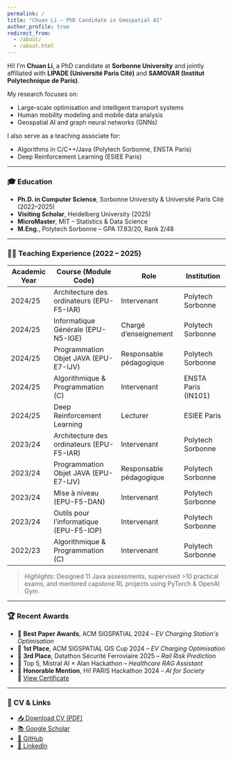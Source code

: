 ```yaml
---
permalink: /
title: "Chuan Li — PhD Candidate in Geospatial AI"
author_profile: true
redirect_from: 
  - /about/
  - /about.html
---
```


Hi! I’m **Chuan Li**, a PhD candidate at **Sorbonne University** and jointly affiliated with **LIPADE (Université Paris Cité)** and **SAMOVAR (Institut Polytechnique de Paris)**.

My research focuses on:
- Large-scale optimisation and intelligent transport systems
- Human mobility modeling and mobile data analysis
- Geospatial AI and graph neural networks (GNNs)

I also serve as a teaching associate for:
- Algorithms in C/C++/Java (Polytech Sorbonne, ENSTA Paris)
- Deep Reinforcement Learning (ESIEE Paris)

---

### 🎓 Education
- **Ph.D. in Computer Science**, Sorbonne University & Université Paris Cité (2022–2025)  
- **Visiting Scholar**, Heidelberg University (2025)  
- **MicroMaster**, MIT – Statistics & Data Science  
- **M.Eng.**, Polytech Sorbonne – GPA 17.83/20, Rank 2/48

---

### 🧑‍🏫 Teaching Experience  (2022 – 2025)

| Academic Year | Course (Module Code) | Role | Institution |
|---------------|----------------------|------|-------------|
| 2024/25 | Architecture des ordinateurs (EPU-F5-IAR) | Intervenant | Polytech Sorbonne |
| 2024/25 | Informatique Générale (EPU-N5-IGE) | Chargé d’enseignement | Polytech Sorbonne |
| 2024/25 | Programmation Objet JAVA (EPU-E7-IJV) | Responsable pédagogique | Polytech Sorbonne |
| 2024/25 | Algorithmique & Programmation (C) | Intervenant | ENSTA Paris (IN101) |
| 2024/25 | Deep Reinforcement Learning | Lecturer | ESIEE Paris |
| 2023/24 | Architecture des ordinateurs (EPU-F5-IAR) | Intervenant | Polytech Sorbonne |
| 2023/24 | Programmation Objet JAVA (EPU-E7-IJV) | Responsable pédagogique | Polytech Sorbonne |
| 2023/24 | Mise à niveau (EPU-F5-DAN) | Intervenant | Polytech Sorbonne |
| 2023/24 | Outils pour l’informatique (EPU-F5-IOP) | Intervenant | Polytech Sorbonne |
| 2022/23 | Algorithmique & Programmation (C) | Intervenant | Polytech Sorbonne |

> *Highlights*: Designed 11 Java assessments, supervised \>10 practical exams, and mentored capstone RL projects using PyTorch & OpenAI Gym.

---

### 🏆 Recent Awards
- 🥇 **Best Paper Awards**, ACM SIGSPATIAL 2024 – *EV Charging Station's Optimisation*
- 🥇 **1st Place**, ACM SIGSPATIAL GIS Cup 2024 – *EV Charging Optimisation*  
- 🥉 **3rd Place**, Datathon Sécurité Ferroviaire 2025 – *Rail Risk Prediction*  
- 🧠 Top 5, Mistral AI × Alan Hackathon – *Healthcare RAG Assistant*
- 🏅 **Honorable Mention**, Hi! PARIS Hackathon 2024 – *AI for Society*  
  📄 [View Certificate](https://www.smartcertificate.com/SmartDiploma/?1%7cbd095e5f-ebca-4add-a46e-b26a027be6c1%7cad6b2667-0f49-4a9a-a2a1-717144816438#/)

---

### 📄 CV & Links

- [📥 Download CV (PDF)](files/CV.pdf)
- [📚 Google Scholar](https://scholar.google.fr/citations?user=MIaFUvIAAAAJ)
- [🐙 GitHub](https://github.com/MrLIChuan)
- [💼 LinkedIn](https://www.linkedin.com/in/chuan-li-/)

